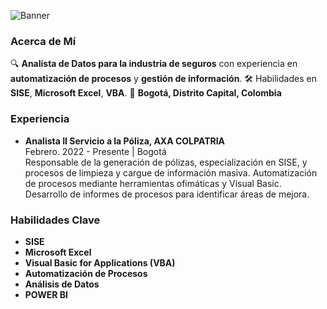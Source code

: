 ![Banner](https://www.codigofuente.org/wp-content/uploads/2018/10/anLISIS.jpg)


### Acerca de Mí
🔍 **Analista de Datos para la industria de seguros** con experiencia en **automatización de procesos** y **gestión de información**.
🛠️ Habilidades en **SISE**, **Microsoft Excel**, **VBA**.
📍 **Bogotá, Distrito Capital, Colombia**

### Experiencia
- **Analista II Servicio a la Póliza, AXA COLPATRIA**  
  Febrero. 2022 - Presente | Bogotá  
  Responsable de la generación de pólizas, especialización en SISE, y procesos de limpieza y cargue de información masiva.
  Automatización de procesos mediante herramientas ofimáticas y Visual Basic.
  Desarrollo de informes de procesos para identificar áreas de mejora.

### Habilidades Clave
- **SISE**
- **Microsoft Excel**
- **Visual Basic for Applications (VBA)**
- **Automatización de Procesos**
- **Análisis de Datos**
- **POWER BI**

